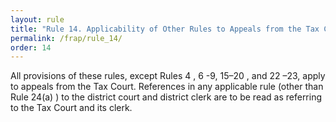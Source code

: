```yaml
---
layout: rule
title: "Rule 14. Applicability of Other Rules to Appeals from the Tax Court"
permalink: /frap/rule_14/
order: 14
---
```


All provisions of these rules, except Rules 4 , 6 -9, 15–20 , and 22 –23, apply to appeals from the Tax Court. References in any applicable rule (other than Rule 24(a) ) to the district court and district clerk are to be read as referring to the Tax Court and its clerk.
